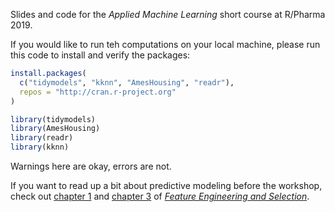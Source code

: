 Slides and code for the _Applied Machine Learning_ short course at R/Pharma 2019.

If you would like to run teh computations on your local machine, please run this code to install and verify the packages:

```r
install.packages(
  c("tidymodels", "kknn", "AmesHousing", "readr"), 
  repos = "http://cran.r-project.org"
)

library(tidymodels)
library(AmesHousing)
library(readr)
library(kknn)
``` 

Warnings here are okay, errors are not. 

If you want to read up a bit about predictive modeling before the workshop, check out [chapter 1](https://bookdown.org/max/FES/intro-intro.html) and [chapter 3](https://bookdown.org/max/FES/review-predictive-modeling-process.html) of [_Feature Engineering and Selection_](https://bookdown.org/max/FES/). 
